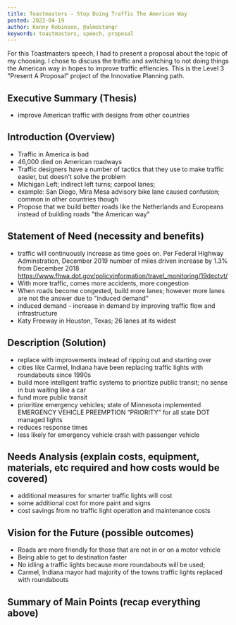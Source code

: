```yaml
---
title: Toastmasters - Stop Doing Traffic The American Way
posted: 2022-04-19
author: Kenny Robinson, @almostengr
keywords: toastmasters, speech, proposal
---
```


For this Toastmasters speech, I had to present a proposal about the topic of my 
choosing. I chose to discuss the traffic and switching to not doing things the 
American way in hopes to improve traffic effiencies.  This is the Level 3 "Present A Proposal" 
project of the Innovative Planning path. 
 
## Executive Summary (Thesis)

* improve American traffic with designs from other countries

## Introduction (Overview)

* Traffic in America is bad
* 46,000 died on American roadways
* Traffic designers have a number of tactics that they use to make traffic easier, but doesn't solve the problem
* Michigan Left; indirect left turns; carpool lanes; 
* example: San Diego, Mira Mesa advisory bike lane caused confusion; common in other countries though
* Propose that we build better roads like the Netherlands and Europeans instead of building roads "the American way" 

## Statement of Need (necessity and benefits)

* traffic will continuously increase as time goes on. Per Federal Highway Adminstration, December 2019 number of miles driven increase by 1.3% from December 2018 https://www.fhwa.dot.gov/policyinformation/travel_monitoring/19dectvt/
* With more traffic, comes more accidents, more congestion
* When roads become congested, build more lanes; however more lanes are not the answer due to "induced demand"
* induced demand - increase in demand by improving traffic flow and infrastructure
* Katy Freeway in Houston, Texas; 26 lanes at its widest

## Description (Solution)

* replace with improvements instead of ripping out and starting over
* cities like Carmel, Indiana have been replacing traffic lights with roundabouts since 1990s
* build more intelligent traffic systems to prioritize public transit; no sense in bus waiting like a car
* fund more public transit 
* prioritize emergency vehicles; state of Minnesota implemented EMERGENCY VEHICLE PREEMPTION “PRIORITY” for all state DOT managed lights
* reduces response times
* less likely for emergency vehicle crash with passenger vehicle

## Needs Analysis (explain costs, equipment, materials, etc required and how costs would be covered)

* additional measures for smarter traffic lights will cost 
* some additional cost for more paint and signs
* cost savings from no traffic light operation and maintenance costs

## Vision for the Future (possible outcomes)

* Roads are more friendly for those that are not in or on a motor vehicle
* Being able to get to destination faster
* No idling a traffic lights because more roundabouts will be used;
* Carmel, Indiana mayor had majority of the towns traffic lights replaced with roundabouts

## Summary of Main Points (recap everything above)
